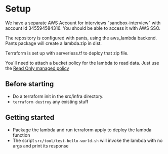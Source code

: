 # Setup

We have a separate AWS Account for interviews "sandbox-interview" with account id 345594584316.
You should be able to access it with AWS SSO.

The repository is configured with pants, using the aws_lambda backend.
Pants package will create a lambda.zip in dist.

Terraform is set up with serverless.tf to deploy that zip file.

You'll need to attach a bucket policy for the lambda to read data. Just use the [Read Only managed policy](https://docs.aws.amazon.com/aws-managed-policy/latest/reference/AmazonS3ReadOnlyAccess.html)

## Before starting

-  Do a terraform init in the src/infra directory.
- `terraform destroy` any existing stuff

## Getting started

- Package the lambda and run terraform apply to deploy the lambda function
- The script `src/tool/test-hello-world.sh` will invoke the lambda with no args and print its response
